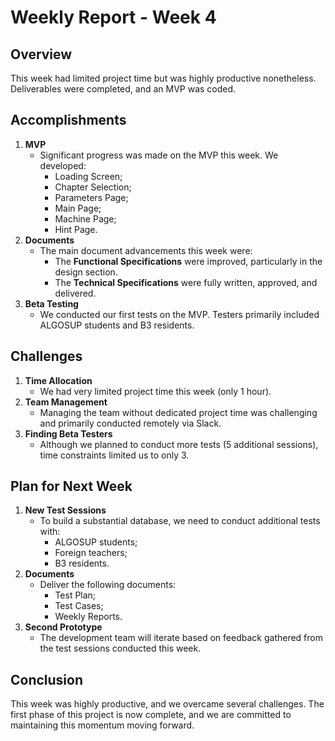 # Weekly Report - Week 4

## Overview

This week had limited project time but was highly productive nonetheless. Deliverables were completed, and an MVP was coded.

## Accomplishments

1. **MVP**
    - Significant progress was made on the MVP this week. We developed:
        - Loading Screen;
        - Chapter Selection;
        - Parameters Page;
        - Main Page;
        - Machine Page;
        - Hint Page.
2. **Documents**
    - The main document advancements this week were:
        - The **Functional Specifications** were improved, particularly in the design section.
        - The **Technical Specifications** were fully written, approved, and delivered.
3. **Beta Testing**
    - We conducted our first tests on the MVP. Testers primarily included ALGOSUP students and B3 residents.

## Challenges

1. **Time Allocation**
    - We had very limited project time this week (only 1 hour).
2. **Team Management**
    - Managing the team without dedicated project time was challenging and primarily conducted remotely via Slack.
3. **Finding Beta Testers**
    - Although we planned to conduct more tests (5 additional sessions), time constraints limited us to only 3.

## Plan for Next Week

1. **New Test Sessions**
    - To build a substantial database, we need to conduct additional tests with:
        - ALGOSUP students;
        - Foreign teachers;
        - B3 residents.
2. **Documents**
    - Deliver the following documents:
        - Test Plan;
        - Test Cases;
        - Weekly Reports.
3. **Second Prototype**
    - The development team will iterate based on feedback gathered from the test sessions conducted this week.

## Conclusion

This week was highly productive, and we overcame several challenges. The first phase of this project is now complete, and we are committed to maintaining this momentum moving forward.
